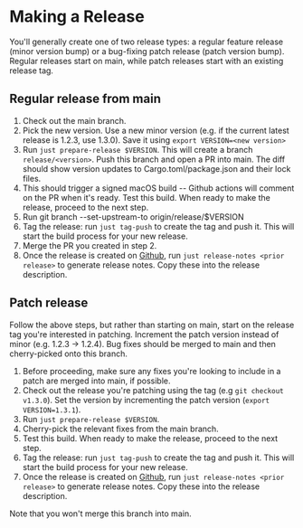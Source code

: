 # Making a Release

You'll generally create one of two release types: a regular feature release (minor version bump) or a bug-fixing patch release (patch version bump). Regular releases start on main, while patch releases start with an existing release tag.

## Regular release from main

1. Check out the main branch.
1. Pick the new version. Use a new minor version (e.g. if the current latest release is 1.2.3, use 1.3.0). Save it using `export VERSION=<new version>`
1. Run `just prepare-release $VERSION`. This will create a branch `release/<version>`. Push this branch and open a PR into main. The diff should show version updates to Cargo.toml/package.json and their lock files.
1. This should trigger a signed macOS build -- Github actions will comment on the PR when it's ready. Test this build. When ready to make the release, proceed to the next step.
1. Run git branch --set-upstream-to origin/release/$VERSION
1. Tag the release: run `just tag-push` to create the tag and push it. This will start the build process for your new release.
1. Merge the PR you created in step 2.
1. Once the release is created on [Github](https://github.com/block/goose/releases), run `just release-notes <prior release>` to generate release notes. Copy these into the release description.

## Patch release

Follow the above steps, but rather than starting on main, start on the release tag you're interested in patching. Increment the patch version instead of minor (e.g. 1.2.3 -> 1.2.4). Bug fixes should be merged to main and then cherry-picked onto this branch.

1. Before proceeding, make sure any fixes you're looking to include in a patch are merged into main, if possible.
1. Check out the release you're patching using the tag (e.g `git checkout v1.3.0`). Set the version by incrementing the patch version (`export VERSION=1.3.1`).
1. Run `just prepare-release $VERSION`.
1. Cherry-pick the relevant fixes from the main branch.
1. Test this build. When ready to make the release, proceed to the next step.
1. Tag the release: run `just tag-push` to create the tag and push it. This will start the build process for your new release.
1. Once the release is created on [Github](https://github.com/block/goose/releases), run `just release-notes <prior release>` to generate release notes. Copy these into the release description.

Note that you won't merge this branch into main.
